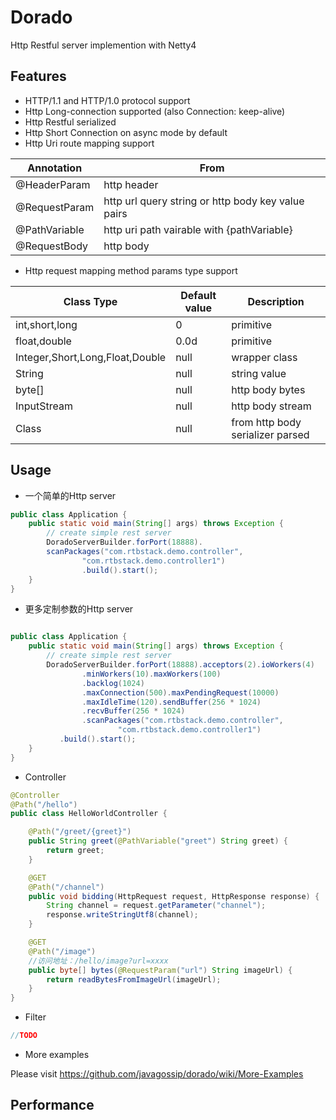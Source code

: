 # Dorado

Http Restful server implemention with Netty4 

## Features

* HTTP/1.1 and HTTP/1.0 protocol support 
* Http Long-connection supported (also Connection: keep-alive)
* Http Restful serialized
* Http Short Connection on async mode by default
* Http Uri route mapping support

Annotation | From 
--- | --- 
@HeaderParam |  http header 
@RequestParam | http url query string or http body key value pairs 
@PathVariable | http uri path vairable with {pathVariable} 
@RequestBody | http body 

* Http request mapping method params type support

Class Type | Default value | Description
--- | --- | --- 
int,short,long | 0 | primitive
float,double | 0.0d | primitive
Integer,Short,Long,Float,Double| null | wrapper class
String | null | string value
byte[] | null | http body bytes
InputStream | null | http body stream
Class | null | from http body serializer parsed

## Usage

* 一个简单的Http server

```java
public class Application {
	public static void main(String[] args) throws Exception {
		// create simple rest server
		DoradoServerBuilder.forPort(18888).
		scanPackages("com.rtbstack.demo.controller", 
				"com.rtbstack.demo.controller1")
				.build().start();
	}
}
```

* 更多定制参数的Http server

```java

public class Application {
	public static void main(String[] args) throws Exception {
		// create simple rest server
		DoradoServerBuilder.forPort(18888).acceptors(2).ioWorkers(4)
				.minWorkers(10).maxWorkers(100)
				.backlog(1024)
				.maxConnection(500).maxPendingRequest(10000)
				.maxIdleTime(120).sendBuffer(256 * 1024)
				.recvBuffer(256 * 1024)
				.scanPackages("com.rtbstack.demo.controller",
						"com.rtbstack.demo.controller1")
		   .build().start();
	}
}
```

* Controller

```java
@Controller
@Path("/hello")
public class HelloWorldController {

	@Path("/greet/{greet}")
	public String greet(@PathVariable("greet") String greet) {
		return greet;
	}

	@GET
	@Path("/channel")
	public void bidding(HttpRequest request, HttpResponse response) {
		String channel = request.getParameter("channel");
		response.writeStringUtf8(channel);
	}

	@GET
	@Path("/image")
	//访问地址：/hello/image?url=xxxx
	public byte[] bytes(@RequestParam("url") String imageUrl) {
		return readBytesFromImageUrl(imageUrl);
	}
}
```

* Filter

```java
//TODO
```

* More examples 

Please visit https://github.com/javagossip/dorado/wiki/More-Examples

## Performance
